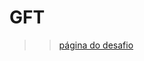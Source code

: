 # GFT
>> [página do desafio](https://github.com/maratonadev/desafio-3-2021/blob/main/doc/instructions/pt.md)

